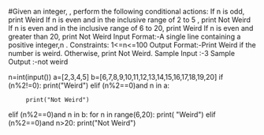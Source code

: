 #Given an integer, , perform the following conditional actions:
If n is odd, print Weird
If n is even and in the inclusive range of 2 to 5 , print Not Weird
If  n is even and in the inclusive range of 6 to 20, print Weird
If n is even and greater than 20, print Not Weird
Input Format:-A single line containing a positive integer,n .
Constraints: 1<=n<=100
Output Format:-Print Weird if the number is weird. Otherwise, print Not Weird.
Sample Input :-3
Sample Output :-not weird

n=int(input())
a=[2,3,4,5]
b=[6,7,8,9,10,11,12,13,14,15,16,17,18,19,20]
if (n%2!=0):
    print("Weird")
elif (n%2==0)and n in a:
     
         print("Not Weird")
elif (n%2==0)and n in b:
     for n in range(6,20):
         print( "Weird")
elif (n%2==0)and n>20:
    print("Not Weird")
